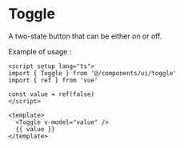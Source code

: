 # Toggle

A two-state button that can be either on or off.

Example of usage :

<ClientOnly>
  <ExampleOfToggle/>
</ClientOnly>

```vue
<script setup lang="ts">
import { Toggle } from '@/components/ui/toggle'
import { ref } from 'vue'

const value = ref(false)
</script>

<template>
  <Toggle v-model="value" />
  {{ value }}
</template>
```
